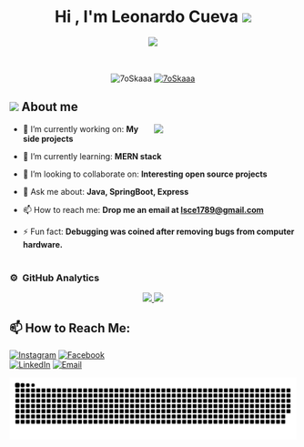<h1 align="center">Hi , I'm Leonardo Cueva <img src="https://media.giphy.com/media/hvRJCLFzcasrR4ia7z/giphy.gif" width="35"></h1>
<p align="center">
  <a href="https://github.com/DenverCoder1/readme-typing-svg"><img src="https://readme-typing-svg.herokuapp.com?font=Time+New+Roman&color=%23C8BE25&size=25&center=true&vCenter=true&width=600&height=100&lines=Software+Engineer+@bld.ai;Computer+Science+Student;Competitive+Programmer;2x+ACPC+Finalist;Expert+on+Codeforces;Division+1+on+Codechef+(5+Stars);4+Kyu+on+Atcoder;Always+learning+new+things"></a>
</p>


<br>

<p align="center"> 
	<img src="https://komarev.com/ghpvc/?username=LeonardoSCE&label=Profile%20views&color=0047AB&style=plastic?" alt="7oSkaaa" height=25px, width=160px/> 
	<!---
		<a href = "https://commits.top/egypt.html" target="_blank">
			<img src="https://aktive.tk/egypt/7oSkaaa?color=red" alt="Most Active Users" target="_blank" height=25px, width=250px/> 
		</a>
	-->
	<a href = "https://commits.top/egypt.html" target="_blank">
		<img src="https://enfsgag3ayy6w9q.m.pipedream.net/&style=plastic" alt="7oSkaaa" target="_blank" height=25px, width=250px/> 
	</a>

</p>

	
## <picture><img src = "https://github.com/7oSkaaa/7oSkaaa/blob/main/Images/about_me.gif?raw=true" width = 50px></picture> About me

<picture> <img align="right" src="https://github.com/7oSkaaa/7oSkaaa/blob/main/Images/Right_Side.gif?raw=true" width = 250px></picture>
- 🔭 I’m currently working on: **My side projects**

- 🌱 I’m currently learning: **MERN stack**

- 👯 I’m looking to collaborate on: **Interesting open source projects**

- 💬 Ask me about: **Java, SpringBoot, Express**

- 📫 How to reach me: **Drop me an email at lsce1789@gmail.com**

- ⚡ Fun fact: **Debugging was coined after removing bugs from computer hardware.**
<br><br>




### ⚙️ &nbsp;GitHub Analytics

<p align="center">
<a href="https://github.com/LeonardoSCE">
  <img height="180em" src="https://github-readme-stats-eight-theta.vercel.app/api?username=LeonardoSCE&show_icons=true&theme=algolia&include_all_commits=true&count_private=true"/>
  <img height="180em" src="https://github-readme-stats-eight-theta.vercel.app/api/top-langs/?username=LeonardoSCE&layout=compact&langs_count=8&theme=algolia"/>
</a>
</p>


## 📫 How to Reach Me:

[![Instagram](https://img.shields.io/badge/Instagram-@leonardo_c_e-E4405F?style=for-the-badge&logo=instagram&logoColor=white&labelColor=101010)](https://www.instagram.com/leonardo_c_e/)
[![Facebook](https://img.shields.io/badge/Facebook-leonardo.cueva.e-1877F2?style=for-the-badge&logo=facebook&logoColor=white&labelColor=101010)](https://www.facebook.com/leonardo.cueva.e)
</br>
[![LinkedIn](https://img.shields.io/badge/LinkedIn-leonardosce-0077B5?style=for-the-badge&logo=linkedin&logoColor=white&labelColor=101010)](https://www.linkedin.com/in/leonardosce/)
[![Email](https://img.shields.io/badge/Email-lsce1789@gmail.com.com-%231DA1F2?style=for-the-badge&logo=gmail&logoColor=white&labelColor=101010)](mailto:lscce1789@gmail.com.com)

<p align="center">
  <img  src="https://raw.githubusercontent.com/Elanza-48/Elanza-48/main/resources/img/github-contribution-grid-snake.svg"
    alt="example" />
</p>

